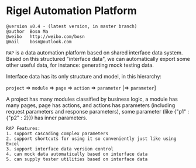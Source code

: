 Rigel Automation Platform
===

    @version v0.4 - (latest version, in master branch)
    @author  Bosn Ma
    @weibo   http://weibo.com/bosn
    @mail    bosn@outlook.com

`RAP` is a data automation platform based on shared interface data system. Based on this structured "interface data", we can automatically export some other useful data, for instance: generating mock testing data.

Interface data has its only structure and model, in this hierarchy:

`project` => `module` => `page` => `action` => `parameter` [=> `parameter`]

A project has many modules classified by business logic, a module has many pages, page has actions, and actions has parameters (including request parameters and response parameters), some parameter (like {"p1" : {"p2" : 2}}) has inner parameters.

    RAP Features:
    1. support cascading complex parameters
    2. support shortcuts for using it so conveniently just like using Excel
    3. support interface data version control
    4. can mock data automatically based on interface data
    5. can supply tester utilities based on interface data
